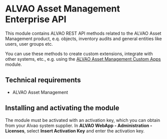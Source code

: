 # ALVAO Asset Management Enterprise API
     
This module contains ALVAO REST API methods related to the ALVAO Asset Management product, e.q. objects, inventory audits and general entities like users, user groups etc.
     
You can use these methods to create custom extensions, integrate with other systems, etc., e.g. using the [ALVAO Asset Management Custom Apps](alvao-am-custom-apps) module.
      
## Technical requirements
     
- ALVAO Asset Management

## Installing and activating the module
     
The module must be activated with an activation key, which you can obtain from your Alvao system supplier. In **ALVAO WebApp - Administration - Licenses**, select **Insert Activation Key** and enter the activation key.

